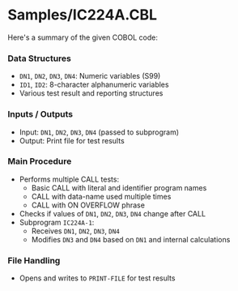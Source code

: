 # Samples/IC224A.CBL

Here's a summary of the given COBOL code:

### Data Structures
- `DN1`, `DN2`, `DN3`, `DN4`: Numeric variables (S99)
- `ID1`, `ID2`: 8-character alphanumeric variables
- Various test result and reporting structures

### Inputs / Outputs
- Input: `DN1`, `DN2`, `DN3`, `DN4` (passed to subprogram)
- Output: Print file for test results

### Main Procedure
- Performs multiple CALL tests:
  - Basic CALL with literal and identifier program names
  - CALL with data-name used multiple times
  - CALL with ON OVERFLOW phrase
- Checks if values of `DN1`, `DN2`, `DN3`, `DN4` change after CALL
- Subprogram `IC224A-1`:
  - Receives `DN1`, `DN2`, `DN3`, `DN4`
  - Modifies `DN3` and `DN4` based on `DN1` and internal calculations

### File Handling
- Opens and writes to `PRINT-FILE` for test results